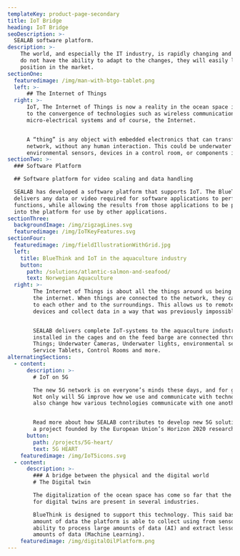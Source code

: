 ```yaml
---
templateKey: product-page-secondary
title: IoT Bridge
heading: IoT Bridge
seoDescription: >-
  SEALAB software platform.
description: >-
    The world, and especially the IT industry, is rapidly changing and if businesses
    do not have the ability to adapt to the changes, they will easily lose their
    position in the market.
sectionOne:
  featuredimage: /img/man-with-btgo-tablet.png
  left: >-
      ## The Internet of Things
  right: >-
      IoT, The Internet of Things is now a reality in the ocean space industries due
      to the convergence of technologies such as wireless communications,
      micro-electrical systems and of course, the Internet.


      A “thing” is any object with embedded electronics that can transfer data over a
      network, without any human interaction. This could be underwater cameras,
      environmental sensors, devices in a control room, or components in a vessel.
sectionTwo: >-
  ### Software Platform

  ## Software platform for video scaling and data handling

  SEALAB has developed a software platform that supports IoT. The BlueThink™ platform
  delivers any data or video required for software applications to perform their
  functions, while allowing the results from those applications to be presented back
  into the platform for use by other applications.
sectionThree:
  backgroundImage: /img/zigzagLines.svg
  featuredimage: /img/IoTKeyFeatures.svg
sectionFour:
  featuredimage: /img/fieldIllustrationWithGrid.jpg
  left:
    title: BlueThink and IoT in the aquaculture industry
    button:
      path: /solutions/atlantic-salmon-and-seafood/
      text: Norwegian Aquaculture
  right: >-
        The Internet of Things is about all the things around us being connected to
        the internet. When things are connected to the network, they can connect, talk
        to each other and to the surroundings. This allows us to remotely control the
        devices and collect data in a way that was previously impossible.


        SEALAB delivers complete IoT-systems to the aquaculture industry. All components
        installed in the cages and on the feed barge are connected through the Internet of
        Things; Underwater Cameras, Underwater lights, environmental sensors, Winches,
        Service Tablets, Control Rooms and more.
alternatingSections:
  - content:
      description: >-
        # IoT on 5G

        The new 5G network is on everyone’s minds these days, and for good reason.
        Not only will 5G improve how we use and communicate with technology, it will
        also change how various technologies communicate with one another.


        Read more about how SEALAB contributes to develop new 5G solutions through 5G-HEART,
        a project founded by the European Union’s Horizon 2020 research and innovation programme.
      button:
        path: /projects/5G-heart/
        text: 5G HEART
    featuredimage: /img/IoT5icons.svg
  - content:
      description: >-
        ### A bridge between the physical and the digital world
        # The Digital twin

        The digitalization of the ocean space has come so far that the living conditions
        for digital twins are present in several industries.

        BlueThink is designed to support this technology. This said based on the
        amount of data the platform is able to collect using from sensors (IoT), it’s
        ability to process large amounts of data (AI) and extract lessons from these huge
        amounts of data (Machine Learning).
    featuredimage: /img/digitalOilPlatform.png
---
```

